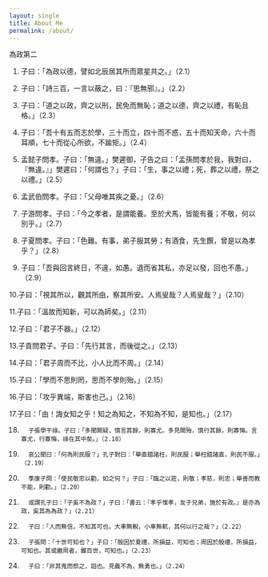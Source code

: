 ```yaml
---
layout: single
title: About Me
permalink: /about/
---
```


為政第二

1.  子曰：「為政以德，譬如北辰居其所而眾星共之。」（2.1）

2.  子曰：「詩三百，一言以蔽之，曰：『思無邪』。」（2.2）

3.  子曰：「道之以政，齊之以刑，民免而無恥；道之以德，齊之以禮，有恥且格。」（2.3）

4.  子曰：「吾十有五而志於學，三十而立，四十而不惑，五十而知天命，六十而耳順，七十而從心所欲，不踰矩。」（2.4）

5.  孟懿子問孝。子曰：「無違。」樊遲御，子告之曰：「孟孫問孝於我，我對曰，『無違。』」樊遲曰：「何謂也？」子曰：「生，事之以禮；死，葬之以禮，祭之以禮。」（2.5）

6.  孟武伯問孝。子曰：「父母唯其疾之憂。」（2.6）

7.  子游問孝。子曰：「今之孝者，是謂能養。至於犬馬，皆能有養；不敬，何以別乎。」（2.7）

8.  子夏問孝。子曰：「色難。有事，弟子服其勞；有酒食，先生饌，曾是以為孝乎？」（2.8）

9.  子曰：「吾與回言終日，不違，如愚。退而省其私，亦足以發，回也不愚。」（2.9）

10.子曰：「視其所以，觀其所由，察其所安。人焉叟哉？人焉叟哉？」（2.10）

11.子曰：「溫故而知新，可以為師矣。」（2.11）

12.子曰：「君子不器。」（2.12）

13.子貢問君子。子曰：「先行其言，而後從之。」（2.13）

14.子曰：「君子周而不比，小人比而不周。」（2.14）

15.子曰：「學而不思則罔，思而不學則殆。」（2.15）

16.子曰：「攻乎異端，斯害也己。」（2.16）

17.子曰：「由！誨女知之乎！知之為知之，不知為不知，是知也。」（2.17）

18.       子張學干祿。子曰：「多聞闕疑，慎言其餘，則寡尤。多見闕殆，慎行其餘，則寡悔。言寡尤，行寡悔，祿在其中矣。」（2.18）

19.       哀公聞曰：「何為則民服？」孔子對曰：「舉直錯諸枉，則民服；舉枉錯諸直，則民不服。」（2.19）

20.       季康子問：「使民敬忠以勸，如之何？」子曰：「臨之以莊，則敬；孝慈，則忠；舉善而教不能，則勸。」（2.20）

21.       或謂孔子曰：「子奚不為政？」子曰：「書云：『孝乎惟孝，友于兄弟，施於有政。』是亦為政，奚其為為政？」（2.21）

22.       子曰：「人而無信，不知其可也。大車無輗，小車無軏，其何以行之哉？」（2.22）

23.       子張問：「十世可知也？」子曰：「殷因於夏禮，所損益，可知也；周因於殷禮，所損益，可知也。其或繼周者，雖百世，可知也。」（2.23）

24.       子曰：「非其鬼而祭之，諂也。見義不為，無勇也。」（2.24）
